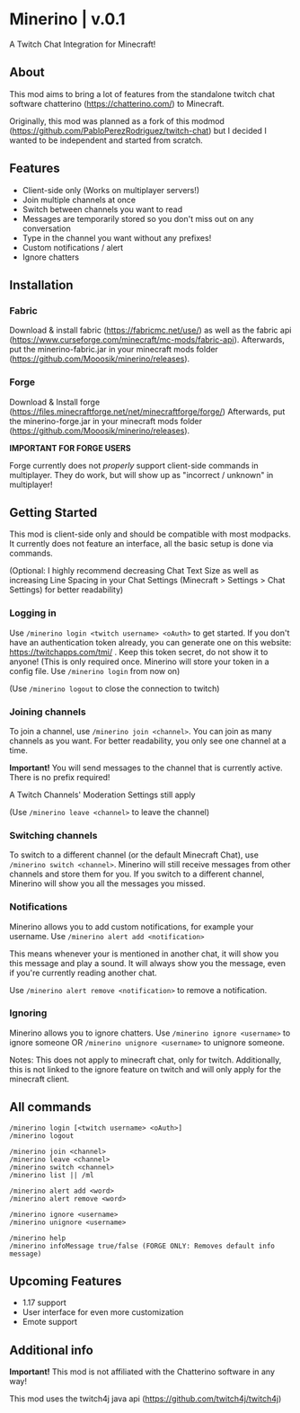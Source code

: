 # Minerino | v.0.1
A Twitch Chat Integration for Minecraft!
## About
This mod aims to bring a lot of features from the standalone twitch chat software chatterino (https://chatterino.com/) to Minecraft.

Originally, this mod was planned as a fork of this modmod (https://github.com/PabloPerezRodriguez/twitch-chat) 
but I decided I wanted to be independent and started from scratch.

## Features
- Client-side only (Works on multiplayer servers!)
- Join multiple channels at once
- Switch between channels you want to read
- Messages are temporarily stored so you don't miss out on any conversation
- Type in the channel you want without any prefixes!
- Custom notifications / alert
- Ignore chatters



## Installation
### Fabric

Download & install fabric (https://fabricmc.net/use/) as well as the fabric api (https://www.curseforge.com/minecraft/mc-mods/fabric-api). 
Afterwards, put the minerino-fabric.jar in your minecraft mods folder (https://github.com/Mooosik/minerino/releases).

### Forge
Download & Install forge (https://files.minecraftforge.net/net/minecraftforge/forge/)
Afterwards, put the minerino-forge.jar in your minecraft mods folder (https://github.com/Mooosik/minerino/releases).

**IMPORTANT FOR FORGE USERS**

Forge currently does not *properly* support client-side commands in multiplayer. They do work, but will show up as
"incorrect / unknown" in multiplayer!

## Getting Started
This mod is client-side only and should be compatible with most modpacks.
It currently does not feature an interface, all the basic setup is done via commands.

(Optional: I highly recommend decreasing Chat Text Size as well as increasing Line Spacing in your Chat Settings (Minecraft > Settings > Chat Settings) for better readability)

### Logging in

Use ```/minerino login <twitch username> <oAuth>``` to get started. If you don't have an authentication token already, you can generate one on this website: https://twitchapps.com/tmi/ . Keep this token secret, do not show it to anyone!
(This is only required once. Minerino will store your token in a config file. Use ```/minerino login``` from now on)

(Use ```/minerino logout``` to close the connection to twitch)
### Joining channels
To join a channel, use ```/minerino join <channel>```. You can join as many channels as you want. 
For better readability, you only see one channel at a time.

**Important!** You will send messages to the channel that is currently active. There is no prefix required!

A Twitch Channels' Moderation Settings still apply

(Use ```/minerino leave <channel>``` to leave the channel)
### Switching channels
To switch to a different channel (or the default Minecraft Chat), use ```/minerino switch <channel>```.
Minerino will still receive messages from other channels and store them for you.
If you switch to a different channel, Minerino will show you all the messages you missed.

### Notifications
Minerino allows you to add custom notifications, for example your username. 
Use ```/minerino alert add <notification>```

This means whenever your <notification> is mentioned in another chat, it will show you this message and play a sound.
It will always show you the message, even if you're currently reading another chat.

Use ```/minerino alert remove <notification>``` to remove a notification.

### Ignoring
Minerino allows you to ignore chatters. 
Use ```/minerino ignore <username>``` to ignore someone OR ```/minerino unignore <username>``` to unignore someone.

Notes: This does not apply to minecraft chat, only for twitch. 
Additionally, this is not linked to the ignore feature on twitch and will only apply for the minecraft client.

## All commands
```
/minerino login [<twitch username> <oAuth>]
/minerino logout

/minerino join <channel>
/minerino leave <channel>
/minerino switch <channel>
/minerino list || /ml

/minerino alert add <word>
/minerino alert remove <word>

/minerino ignore <username>
/minerino unignore <username>

/minerino help
/minerino infoMessage true/false (FORGE ONLY: Removes default info message)
```




## Upcoming Features
- 1.17 support
- User interface for even more customization
- Emote support

## Additional info
**Important!** This mod is not affiliated with the Chatterino software in any way!

This mod uses the twitch4j java api (https://github.com/twitch4j/twitch4j)
